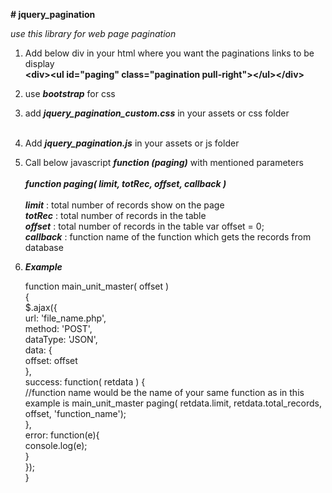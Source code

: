 <b># jquery_pagination</b>

<i>use this library for web page pagination</i>

1. Add below div in your html where you want the paginations links to be display <br>
  <b>&lt;div&gt;&lt;ul id="paging" class="pagination pull-right"&gt;&lt;/ul&gt;&lt;/div&gt;</b><br>

2. use <b><i>bootstrap</i></b> for css
3. add <b><i>jquery_pagination_custom.css</i></b> in your assets or css folder<br><br>
4. Add <b><i>jquery_pagination.js</i></b> in your assets or js folder<br>
5. Call below javascript <b><i>function (paging)</i></b> with mentioned parameters<br><br>
  <b><i>function paging( limit, totRec, offset, callback )</i></b><br><br>
  <b><i>limit</i></b>    :  total number of records show on the page <br>
  <b><i>totRec</i></b>   :  total number of records in the table <br>
  <b><i>offset</i></b>   :  total number of records in the table  var offset = 0; <br>
  <b><i>callback</i></b> :  function name of the function which gets the records from database <br>

5. <b><i>Example</i></b>
    
    function main_unit_master( offset )<br>
    {<br>
    	$.ajax({<br>
    		url: 'file_name.php',<br>
    		method: 'POST',<br>
    		dataType: 'JSON',<br>
    		data: {<br>
    			offset: offset<br>
    		},<br>
    		success: function( retdata ) {<br>
          //function name would be the name of your same function as in this example is main_unit_master
    			paging( retdata.limit, retdata.total_records, offset, 'function_name'); <br>
    		},<br>
    		error: function(e){<br>
    			console.log(e);<br>
    		}<br>
    	});<br>
    }
    
